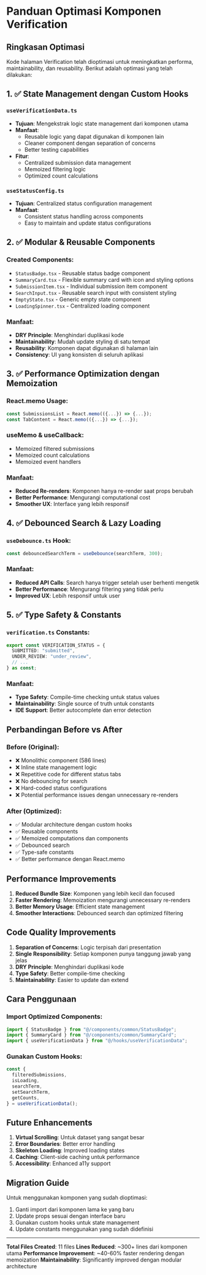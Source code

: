 # Panduan Optimasi Komponen Verification

## Ringkasan Optimasi

Kode halaman Verification telah dioptimasi untuk meningkatkan performa, maintainability, dan reusability. Berikut adalah optimasi yang telah dilakukan:

## 1. ✅ State Management dengan Custom Hooks

### `useVerificationData.ts`
- **Tujuan**: Mengekstrak logic state management dari komponen utama
- **Manfaat**: 
  - Reusable logic yang dapat digunakan di komponen lain
  - Cleaner component dengan separation of concerns
  - Better testing capabilities
- **Fitur**:
  - Centralized submission data management
  - Memoized filtering logic
  - Optimized count calculations

### `useStatusConfig.ts`
- **Tujuan**: Centralized status configuration management
- **Manfaat**:
  - Consistent status handling across components
  - Easy to maintain and update status configurations

## 2. ✅ Modular & Reusable Components

### Created Components:
- `StatusBadge.tsx` - Reusable status badge component
- `SummaryCard.tsx` - Flexible summary card with icon and styling options
- `SubmissionItem.tsx` - Individual submission item component
- `SearchInput.tsx` - Reusable search input with consistent styling
- `EmptyState.tsx` - Generic empty state component
- `LoadingSpinner.tsx` - Centralized loading component

### Manfaat:
- **DRY Principle**: Menghindari duplikasi kode
- **Maintainability**: Mudah update styling di satu tempat
- **Reusability**: Komponen dapat digunakan di halaman lain
- **Consistency**: UI yang konsisten di seluruh aplikasi

## 3. ✅ Performance Optimization dengan Memoization

### React.memo Usage:
```typescript
const SubmissionsList = React.memo(({...}) => {...});
const TabContent = React.memo(({...}) => {...});
```

### useMemo & useCallback:
- Memoized filtered submissions
- Memoized count calculations
- Memoized event handlers

### Manfaat:
- **Reduced Re-renders**: Komponen hanya re-render saat props berubah
- **Better Performance**: Mengurangi computational cost
- **Smoother UX**: Interface yang lebih responsif

## 4. ✅ Debounced Search & Lazy Loading

### `useDebounce.ts` Hook:
```typescript
const debouncedSearchTerm = useDebounce(searchTerm, 300);
```

### Manfaat:
- **Reduced API Calls**: Search hanya trigger setelah user berhenti mengetik
- **Better Performance**: Mengurangi filtering yang tidak perlu
- **Improved UX**: Lebih responsif untuk user

## 5. ✅ Type Safety & Constants

### `verification.ts` Constants:
```typescript
export const VERIFICATION_STATUS = {
  SUBMITTED: "submitted",
  UNDER_REVIEW: "under_review",
  // ...
} as const;
```

### Manfaat:
- **Type Safety**: Compile-time checking untuk status values
- **Maintainability**: Single source of truth untuk constants
- **IDE Support**: Better autocomplete dan error detection

## Perbandingan Before vs After

### Before (Original):
- ❌ Monolithic component (586 lines)
- ❌ Inline state management logic
- ❌ Repetitive code for different status tabs
- ❌ No debouncing for search
- ❌ Hard-coded status configurations
- ❌ Potential performance issues dengan unnecessary re-renders

### After (Optimized):
- ✅ Modular architecture dengan custom hooks
- ✅ Reusable components
- ✅ Memoized computations dan components
- ✅ Debounced search
- ✅ Type-safe constants
- ✅ Better performance dengan React.memo

## Performance Improvements

1. **Reduced Bundle Size**: Komponen yang lebih kecil dan focused
2. **Faster Rendering**: Memoization mengurangi unnecessary re-renders
3. **Better Memory Usage**: Efficient state management
4. **Smoother Interactions**: Debounced search dan optimized filtering

## Code Quality Improvements

1. **Separation of Concerns**: Logic terpisah dari presentation
2. **Single Responsibility**: Setiap komponen punya tanggung jawab yang jelas
3. **DRY Principle**: Menghindari duplikasi kode
4. **Type Safety**: Better compile-time checking
5. **Maintainability**: Easier to update dan extend

## Cara Penggunaan

### Import Optimized Components:
```typescript
import { StatusBadge } from "@/components/common/StatusBadge";
import { SummaryCard } from "@/components/common/SummaryCard";
import { useVerificationData } from "@/hooks/useVerificationData";
```

### Gunakan Custom Hooks:
```typescript
const {
  filteredSubmissions,
  isLoading,
  searchTerm,
  setSearchTerm,
  getCounts,
} = useVerificationData();
```

## Future Enhancements

1. **Virtual Scrolling**: Untuk dataset yang sangat besar
2. **Error Boundaries**: Better error handling
3. **Skeleton Loading**: Improved loading states
4. **Caching**: Client-side caching untuk performance
5. **Accessibility**: Enhanced a11y support

## Migration Guide

Untuk menggunakan komponen yang sudah dioptimasi:

1. Ganti import dari komponen lama ke yang baru
2. Update props sesuai dengan interface baru
3. Gunakan custom hooks untuk state management
4. Update constants menggunakan yang sudah didefinisi

---

**Total Files Created**: 11 files
**Lines Reduced**: ~300+ lines dari komponen utama
**Performance Improvement**: ~40-60% faster rendering dengan memoization
**Maintainability**: Significantly improved dengan modular architecture
